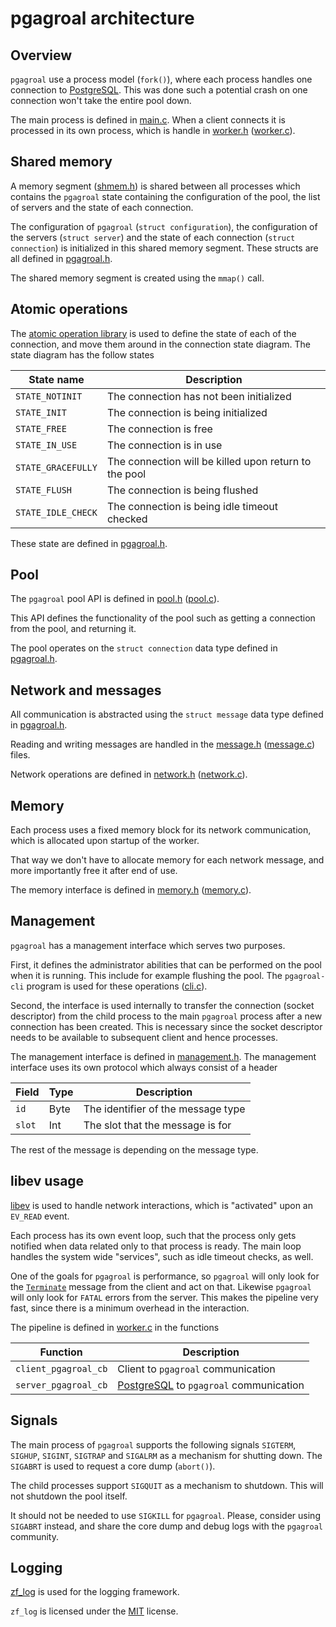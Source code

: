 # pgagroal architecture

## Overview

`pgagroal` use a process model (`fork()`), where each process handles one connection to [PostgreSQL](https://www.postgresql.org).
This was done such a potential crash on one connection won't take the entire pool down.

The main process is defined in [main.c](../src/main.c). When a client connects it is processed in its own process, which
is handle in [worker.h](../src/include/worker.h) ([worker.c](../src/libpgagroal/worker.c)).

## Shared memory

A memory segment ([shmem.h](../src/include/shmem.h)) is shared between all processes which contains the `pgagroal`
state containing the configuration of the pool, the list of servers and the state of each connection.

The configuration of `pgagroal` (`struct configuration`), the configuration of the servers (`struct server`) and
the state of each connection (`struct connection`) is initialized in this shared memory segment.
These structs are all defined in [pgagroal.h](../src/include/pgagroal.h).

The shared memory segment is created using the `mmap()` call.

## Atomic operations

The [atomic operation library](https://en.cppreference.com/w/c/atomic) is used to define the state of each of the
connection, and move them around in the connection state diagram. The state diagram has the follow states

| State name | Description |
|------------|-------------|
| `STATE_NOTINIT` | The connection has not been initialized |
| `STATE_INIT` | The connection is being initialized |
| `STATE_FREE` | The connection is free |
| `STATE_IN_USE` | The connection is in use |
| `STATE_GRACEFULLY` | The connection will be killed upon return to the pool |
| `STATE_FLUSH` | The connection is being flushed |
| `STATE_IDLE_CHECK` | The connection is being idle timeout checked |

These state are defined in [pgagroal.h](../src/include/pgagroal.h).

## Pool

The `pgagroal` pool API is defined in [pool.h](../src/include/pool.h) ([pool.c](../src/libpgagroal/pool.c)).

This API defines the functionality of the pool such as getting a connection from the pool, and returning it.

The pool operates on the `struct connection` data type defined in [pgagroal.h](../src/include/pgagroal.h).

## Network and messages

All communication is abstracted using the `struct message` data type defined in [pgagroal.h](../src/include/pgagroal.h).

Reading and writing messages are handled in the [message.h](../src/include/message.h) ([message.c](../src/libpgagroal/message.c))
files.

Network operations are defined in [network.h](../src/include/network.h) ([network.c](../src/libpgagroal/network.c)).

## Memory

Each process uses a fixed memory block for its network communication, which is allocated upon startup of the worker.

That way we don't have to allocate memory for each network message, and more importantly free it after end of use.

The memory interface is defined in [memory.h](../src/include/memory.h) ([memory.c](../src/libpgagroal/memory.c)).

## Management

`pgagroal` has a management interface which serves two purposes.

First, it defines the administrator abilities that can be performed on the pool when it is running. This include
for example flushing the pool. The `pgagroal-cli` program is used for these operations ([cli.c](../src/cli.c)).

Second, the interface is used internally to transfer the connection (socket descriptor) from the child process
to the main `pgagroal` process after a new connection has been created. This is necessary since the socket descriptor
needs to be available to subsequent client and hence processes.

The management interface is defined in [management.h](../src/include/management.h). The management interface
uses its own protocol which always consist of a header

| Field      | Type | Description |
|------------|------|-------------|
| `id` | Byte | The identifier of the message type |
| `slot` | Int | The slot that the message is for |

The rest of the message is depending on the message type.

## libev usage

[libev](http://software.schmorp.de/pkg/libev.html) is used to handle network interactions, which is "activated"
upon an `EV_READ` event.

Each process has its own event loop, such that the process only gets notified when data related only to that process
is ready. The main loop handles the system wide "services", such as idle timeout checks, as well.

One of the goals for `pgagroal` is performance, so `pgagroal` will only look for the
[`Terminate`](https://www.postgresql.org/docs/11/protocol-message-formats.html) message from the client and act on that.
Likewise `pgagroal` will only look for `FATAL` errors from the server. This makes the pipeline very fast, since there
is a minimum overhead in the interaction.

The pipeline is defined in [worker.c](../src/libpgagroal/worker.c) in the functions

| Function | Description |
|----------|-------------|
| `client_pgagroal_cb` | Client to `pgagroal` communication |
| `server_pgagroal_cb` | [PostgreSQL](https://www.postgresql.org) to `pgagroal` communication |

## Signals

The main process of `pgagroal` supports the following signals `SIGTERM`, `SIGHUP`, `SIGINT`, `SIGTRAP` and `SIGALRM`
as a mechanism for shutting down. The `SIGABRT` is used to request a core dump (`abort()`).

The child processes support `SIGQUIT` as a mechanism to shutdown. This will not shutdown the pool itself.

It should not be needed to use `SIGKILL` for `pgagroal`. Please, consider using `SIGABRT` instead, and share the
core dump and debug logs with the `pgagroal` community.

## Logging

[zf_log](https://github.com/wonder-mice/zf_log) is used for the logging framework.

`zf_log` is licensed under the [MIT](https://opensource.org/licenses/MIT) license.

